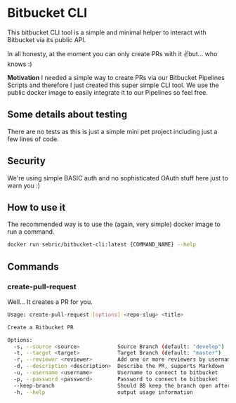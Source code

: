 # Bitbucket CLI
This bitbucket CLI tool is a simple and minimal helper to interact with Bitbucket via its public API. 

In all honesty, at the moment you can only create PRs with it ✌️but... who knows :)

**Motivation**
I needed a simple way to create PRs via our Bitbucket Pipelines Scripts and therefore I just created this super simple CLI tool.
We use the public docker image to easily integrate it to our Pipelines so feel free.

## Some details about testing
There are no tests as this is just a simple mini pet project including just a few lines of code.

## Security
We're using simple BASIC auth and no sophisticated OAuth stuff here just to warn you :)

## How to use it
The recommended way is to use the (again, very simple) docker image to run a command.

```sh
docker run sebric/bitbucket-cli:latest {COMMAND_NAME} --help
```

## Commands

### create-pull-request
Well... It creates a PR for you.

```sh
Usage: create-pull-request [options] <repo-slug> <title>

Create a Bitbucket PR

Options:
  -s, --source <source>            Source Branch (default: "develop")
  -t, --target <target>            Target Branch (default: "master")
  -r, --reviewer <reviewer>        Add one or more reviewers by username (only Username works)
  -d, --description <description>  Describe the PR, supports Markdown
  -u, --username <username>        Username to connect to bitbucket
  -p, --password <password>        Password to connect to bitbucket
  --keep-branch                    Should BB keep the branch open after merge?
  -h, --help                       output usage information
```
